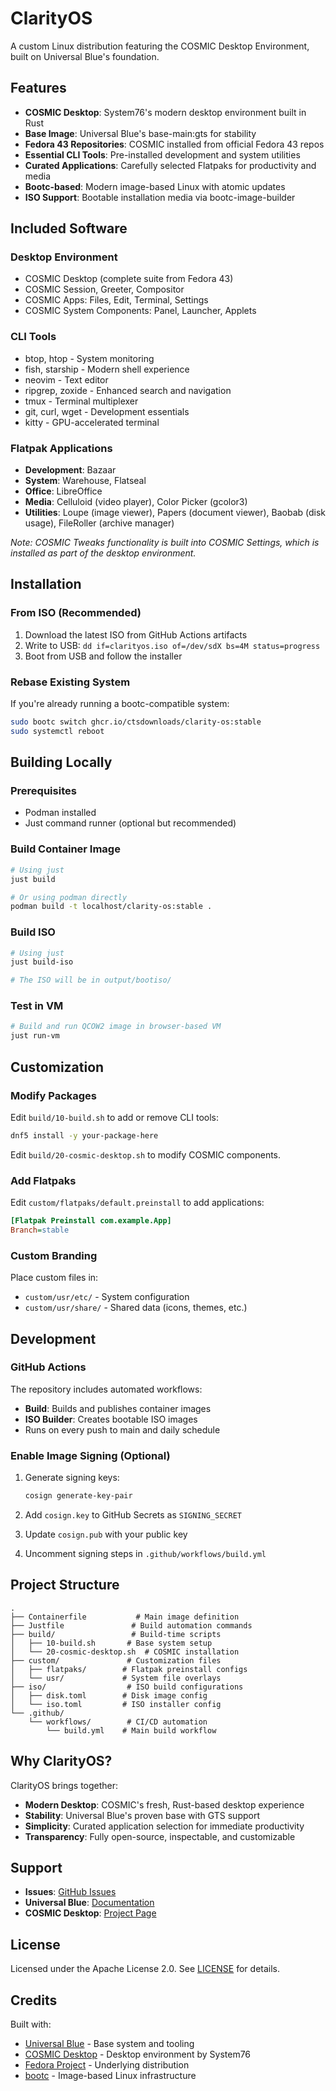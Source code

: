 # ClarityOS

A custom Linux distribution featuring the COSMIC Desktop Environment, built on Universal Blue's foundation.

## Features

- **COSMIC Desktop**: System76's modern desktop environment built in Rust
- **Base Image**: Universal Blue's base-main:gts for stability
- **Fedora 43 Repositories**: COSMIC installed from official Fedora 43 repos
- **Essential CLI Tools**: Pre-installed development and system utilities
- **Curated Applications**: Carefully selected Flatpaks for productivity and media
- **Bootc-based**: Modern image-based Linux with atomic updates
- **ISO Support**: Bootable installation media via bootc-image-builder

## Included Software

### Desktop Environment
- COSMIC Desktop (complete suite from Fedora 43)
- COSMIC Session, Greeter, Compositor
- COSMIC Apps: Files, Edit, Terminal, Settings
- COSMIC System Components: Panel, Launcher, Applets

### CLI Tools
- btop, htop - System monitoring
- fish, starship - Modern shell experience
- neovim - Text editor
- ripgrep, zoxide - Enhanced search and navigation
- tmux - Terminal multiplexer
- git, curl, wget - Development essentials
- kitty - GPU-accelerated terminal

### Flatpak Applications
- **Development**: Bazaar
- **System**: Warehouse, Flatseal
- **Office**: LibreOffice
- **Media**: Celluloid (video player), Color Picker (gcolor3)
- **Utilities**: Loupe (image viewer), Papers (document viewer), Baobab (disk usage), FileRoller (archive manager)

_Note: COSMIC Tweaks functionality is built into COSMIC Settings, which is installed as part of the desktop environment._

## Installation

### From ISO (Recommended)

1. Download the latest ISO from GitHub Actions artifacts
2. Write to USB: `dd if=clarityos.iso of=/dev/sdX bs=4M status=progress`
3. Boot from USB and follow the installer

### Rebase Existing System

If you're already running a bootc-compatible system:

```bash
sudo bootc switch ghcr.io/ctsdownloads/clarity-os:stable
sudo systemctl reboot
```

## Building Locally

### Prerequisites
- Podman installed
- Just command runner (optional but recommended)

### Build Container Image

```bash
# Using just
just build

# Or using podman directly
podman build -t localhost/clarity-os:stable .
```

### Build ISO

```bash
# Using just
just build-iso

# The ISO will be in output/bootiso/
```

### Test in VM

```bash
# Build and run QCOW2 image in browser-based VM
just run-vm
```

## Customization

### Modify Packages

Edit `build/10-build.sh` to add or remove CLI tools:
```bash
dnf5 install -y your-package-here
```

Edit `build/20-cosmic-desktop.sh` to modify COSMIC components.

### Add Flatpaks

Edit `custom/flatpaks/default.preinstall` to add applications:
```ini
[Flatpak Preinstall com.example.App]
Branch=stable
```

### Custom Branding

Place custom files in:
- `custom/usr/etc/` - System configuration
- `custom/usr/share/` - Shared data (icons, themes, etc.)

## Development

### GitHub Actions

The repository includes automated workflows:
- **Build**: Builds and publishes container images
- **ISO Builder**: Creates bootable ISO images
- Runs on every push to main and daily schedule

### Enable Image Signing (Optional)

1. Generate signing keys:
   ```bash
   cosign generate-key-pair
   ```

2. Add `cosign.key` to GitHub Secrets as `SIGNING_SECRET`

3. Update `cosign.pub` with your public key

4. Uncomment signing steps in `.github/workflows/build.yml`

## Project Structure

```
.
├── Containerfile           # Main image definition
├── Justfile               # Build automation commands
├── build/                 # Build-time scripts
│   ├── 10-build.sh       # Base system setup
│   └── 20-cosmic-desktop.sh  # COSMIC installation
├── custom/               # Customization files
│   ├── flatpaks/        # Flatpak preinstall configs
│   └── usr/             # System file overlays
├── iso/                  # ISO build configurations
│   ├── disk.toml        # Disk image config
│   └── iso.toml         # ISO installer config
└── .github/
    └── workflows/        # CI/CD automation
        └── build.yml    # Main build workflow
```

## Why ClarityOS?

ClarityOS brings together:
- **Modern Desktop**: COSMIC's fresh, Rust-based desktop experience
- **Stability**: Universal Blue's proven base with GTS support
- **Simplicity**: Curated application selection for immediate productivity
- **Transparency**: Fully open-source, inspectable, and customizable

## Support

- **Issues**: [GitHub Issues](https://github.com/ctsdownloads/playground/issues)
- **Universal Blue**: [Documentation](https://universal-blue.org/)
- **COSMIC Desktop**: [Project Page](https://github.com/pop-os/cosmic-epoch)

## License

Licensed under the Apache License 2.0. See [LICENSE](LICENSE) for details.

## Credits

Built with:
- [Universal Blue](https://universal-blue.org/) - Base system and tooling
- [COSMIC Desktop](https://system76.com/cosmic) - Desktop environment by System76
- [Fedora Project](https://fedoraproject.org/) - Underlying distribution
- [bootc](https://containers.github.io/bootc/) - Image-based Linux infrastructure
